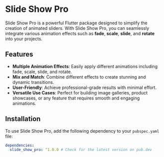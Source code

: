 # Slide Show Pro

Slide Show Pro is a powerful Flutter package designed to simplify the creation of animated sliders. With Slide Show Pro, you can seamlessly integrate various animation effects such as **fade**, **scale**, **slide**, and **rotate** into your projects.

## Features

- **Multiple Animation Effects**: Easily apply different animations including fade, scale, slide, and rotate.
- **Mix and Match**: Combine different effects to create stunning and dynamic transitions.
- **User-Friendly**: Achieve professional-grade results with minimal effort.
- **Versatile Use Cases**: Perfect for building image galleries, product showcases, or any feature that requires smooth and engaging animations.

## Installation

To use Slide Show Pro, add the following dependency to your `pubspec.yaml` file:

```yaml
dependencies:
  slide_show_pro: ^1.0.0 # Check for the latest version on pub.dev
